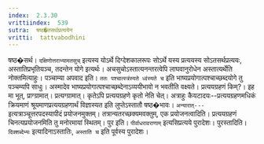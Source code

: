 ```yaml
---
index:  2.3.30
vrittiindex:  539
sutra:  षष्ठ�तसर्थप्रत्ययेन
vritti:  tattvabodhini 
---
```


षष्ठ�सर्थ। `दक्षिणोत्तराभ्यामतसुच्` इत्यस्य योऽर्थे दिग्देशकालरूपः सोऽर्थे यस्य प्रत्ययस्य सोऽतसर्थप्रत्ययः, अस्तातिप्रभृतियञ्च, तदन्तेन योगे इत्यर्थः। अचसुचोऽस्तात्यनन्तरत्वेपि लाघवानुरोधेन अस्तात्यर्थेति नोक्तमित्याहुः। पञ्चाम्या अपवाद इति। `ततः पश्चात्स्त्रंस्यते ध्वंस्यते च` इति भाष्यप्रयोगात्पश्चाच्छब्दयोगे तु पञ्चम्यपि साधुः। अस्मादेव भाष्यप्रयोगात्पश्चाच्छब्देनाऽव्ययीभावो न भवतीति वक्ष्यते। प्रत्ययग्रहणं किम्?। इह मा भूत्, प्राग्ग्रामात्। प्रत्यग्ग्रामात्। कृतेऽपि प्रत्ययग्रहणे कृतो नेति चेत्। अत्राहुः कैयटादयः--प्रत्ययग्रहणमधिकं क्रियमाणं श्रूयमाणप्रत्ययग्रहणार्थं विज्ञास्यत इति लुप्तेऽस्तातौ षष्ठ�भावः। `अन्यारात्---`इत्यत्राञ्चूत्तरपदस्यापीदं प्रयोजनमुक्तम्। तत्रान्यतरच्छक्यमवक्तुम्, एक प्रयोजनत्वादिति। प्रत्ययग्रहणं चिनत्यप्रयोजनमिति तु मनोरमायां स्थितम्। पुर इति। `पीर्वाधरावराणाम्` इत्यसिप्रत्यये पुरादेशः। पुरस्तादिति।`दिक्शब्देभ्यः` इत्यादिनाऽस्तातिः, `अस्ताति च` इति पूर्वस्य पुरादेशः।

